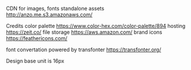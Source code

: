CDN for images, fonts standalone assets
http://anzo.me.s3.amazonaws.com/

Credits
color palette https://www.color-hex.com/color-palette/894
hosting https://zeit.co/
file storage https://aws.amazon.com/
brand icons https://feathericons.com/


font convertation powered by transfonter https://transfonter.org/

Design
base unit is 16px
